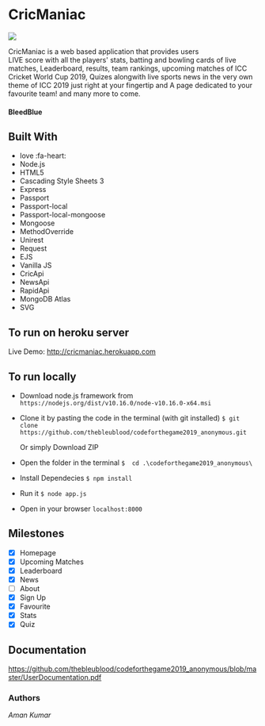 # CricManiac
 ![](https://img.shields.io/github/release/pandao/editor.md.svg)

CricManiac is a web based application that provides users  
LIVE score with all the players' stats, batting and bowling cards of live matches,
Leaderboard, results, team rankings, upcoming matches of ICC Cricket World Cup 2019, Quizes alongwith live sports news in the very own theme of ICC 2019 just right at your fingertip and
A page dedicated to your favourite team! 
and many more to come. 

#### BleedBlue

## Built With

- love :fa-heart:
- Node.js
- HTML5
- Cascading Style Sheets 3
- Express
- Passport
- Passport-local
- Passport-local-mongoose
- Mongoose
- MethodOverride
- Unirest
- Request
- EJS
- Vanilla JS
- CricApi
- NewsApi
- RapidApi
- MongoDB Atlas
- SVG

 
 ## To run on heroku server

Live Demo: http://cricmaniac.herokuapp.com

## To run locally
- Download node.js framework from
    ``` https://nodejs.org/dist/v10.16.0/node-v10.16.0-x64.msi ```
- Clone it by pasting the code in the terminal (with git installed)
    ```$ git clone https://github.com/thebleublood/codeforthegame2019_anonymous.git ```

    Or simply Download ZIP 

- Open the folder in the terminal
    ```$  cd .\codeforthegame2019_anonymous\ ```
- Install Dependecies
    ```$ npm install ```
- Run it
    ```$ node app.js ```
- Open in your browser
    ``` localhost:8000 ``` 


## Milestones

- [x] Homepage
- [x] Upcoming Matches
- [x] Leaderboard	
- [x] News
- [ ] About
- [x] Sign Up
- [x] Favourite
- [x] Stats
- [x] Quiz

## Documentation

https://github.com/thebleublood/codeforthegame2019_anonymous/blob/master/UserDocumentation.pdf

### Authors
_Aman Kumar_
